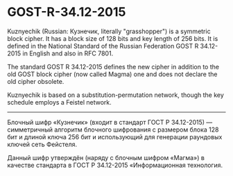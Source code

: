 # GOST-R-34.12-2015

Kuznyechik (Russian: Кузнечик, literally "grasshopper") is a symmetric block cipher. 
It has a block size of 128 bits and key length of 256 bits. 
It is defined in the National Standard of the Russian Federation GOST R 34.12-2015 in English and also in RFC 7801.

The standard GOST R 34.12-2015 defines the new cipher in addition to the old GOST block cipher (now called Magma) 
one and does not declare the old cipher obsolete.

Kuznyechik is based on a substitution-permutation network, though the key schedule employs a Feistel network.

---

Блочный шифр «Кузнечик» (входит в стандарт ГОСТ Р 34.12-2015) — симметричный алгоритм блочного шифрования с 
размером блока 128 бит и длиной ключа 256 бит и использующий для генерации раундовых ключей сеть Фейстеля.

Данный шифр утверждён (наряду с блочным шифром «Магма») в качестве стандарта в ГОСТ Р 34.12-2015 «Информационная технология.
